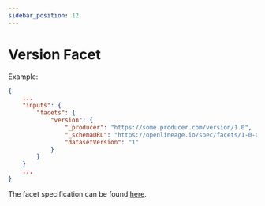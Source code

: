 ```yaml
---
sidebar_position: 12
---
```


# Version Facet

Example:

```json
{
    ...
    "inputs": {
        "facets": {
            "version": {
                "_producer": "https://some.producer.com/version/1.0",
                "_schemaURL": "https://openlineage.io/spec/facets/1-0-0/DatasetVersionDatasetFacet.json",
                "datasetVersion": "1"
            }
        }
    }
    ...
}
```
The facet specification can be found [here](https://openlineage.io/spec/facets/1-0-0/DatasetVersionDatasetFacet.json).